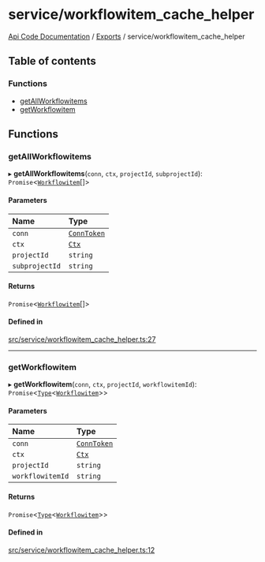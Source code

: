 # service/workflowitem\_cache\_helper
 
[Api Code Documentation](../README.md) / [Exports](../modules.md) / service/workflowitem\_cache\_helper

## Table of contents

### Functions

- [getAllWorkflowitems](service_workflowitem_cache_helper.md#getallworkflowitems)
- [getWorkflowitem](service_workflowitem_cache_helper.md#getworkflowitem)

## Functions

### getAllWorkflowitems

▸ **getAllWorkflowitems**(`conn`, `ctx`, `projectId`, `subprojectId`): `Promise`\<[`Workflowitem`](../interfaces/service_domain_workflow_workflowitem.Workflowitem.md)[]\>

#### Parameters

| Name | Type |
| :------ | :------ |
| `conn` | [`ConnToken`](service_conn.md#conntoken) |
| `ctx` | [`Ctx`](../interfaces/lib_ctx.Ctx.md) |
| `projectId` | `string` |
| `subprojectId` | `string` |

#### Returns

`Promise`\<[`Workflowitem`](../interfaces/service_domain_workflow_workflowitem.Workflowitem.md)[]\>

#### Defined in

[src/service/workflowitem_cache_helper.ts:27](https://github.com/openkfw/TruBudget/blob/422cbec/api/src/service/workflowitem_cache_helper.ts#L27)

___

### getWorkflowitem

▸ **getWorkflowitem**(`conn`, `ctx`, `projectId`, `workflowitemId`): `Promise`\<[`Type`](result.md#type)\<[`Workflowitem`](../interfaces/service_domain_workflow_workflowitem.Workflowitem.md)\>\>

#### Parameters

| Name | Type |
| :------ | :------ |
| `conn` | [`ConnToken`](service_conn.md#conntoken) |
| `ctx` | [`Ctx`](../interfaces/lib_ctx.Ctx.md) |
| `projectId` | `string` |
| `workflowitemId` | `string` |

#### Returns

`Promise`\<[`Type`](result.md#type)\<[`Workflowitem`](../interfaces/service_domain_workflow_workflowitem.Workflowitem.md)\>\>

#### Defined in

[src/service/workflowitem_cache_helper.ts:12](https://github.com/openkfw/TruBudget/blob/422cbec/api/src/service/workflowitem_cache_helper.ts#L12)
